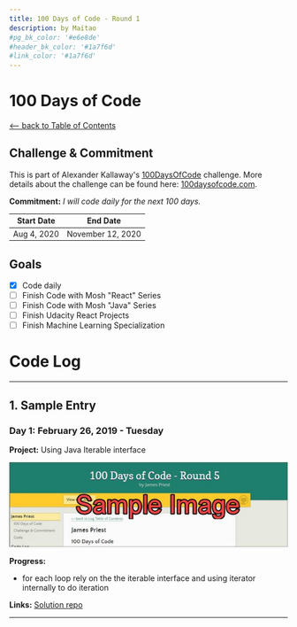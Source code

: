 ```yaml
---
title: 100 Days of Code - Round 1
description: by Maitao
#pg_bk_color: '#e6e8de'
#header_bk_color: '#1a7f6d'
#link_color: '#1a7f6d'
---
```


<!-- markdownlint-disable MD022 MD024 MD032 MD033 -->

# 100 Days of Code

<p class="toc"><a href="./index.html">&lt;– back to Table of Contents</a></p>

## Challenge & Commitment

This is part of Alexander Kallaway's [100DaysOfCode](https://github.com/Kallaway/100-days-of-code "the official repo") challenge. More details about the challenge can be found here: [100daysofcode.com](http://100daysofcode.com/ "100daysofcode.com").

**Commitment:** _I will code daily for the next 100 days._

| Start Date  | End Date          |
| ----------- | ----------------- |
| Aug 4, 2020 | November 12, 2020 |

## Goals

- [x] Code daily
- [ ] Finish Code with Mosh "React" Series
- [ ] Finish Code with Mosh "Java" Series
- [ ] Finish Udacity React Projects
- [ ] Finish Machine Learning Specialization

# Code Log

---

## 1. Sample Entry

### Day 1: February 26, 2019 - Tuesday

**Project:** Using Java Iterable interface

[![new code log](assets/images/day1-small.jpg)](assets/images/day1.jpg)

**Progress:**

- for each loop rely on the the iterable interface and using iterator internally to do iteration

**Links:** [Solution repo](https://github.com/caffeineGMT/Java_Learning/blob/master/UltimateJava_Part3/src/com/codewithmosh/collections/GenericList.java)

---
